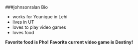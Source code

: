 ###johnsonralan Bio

- works for Younique in Lehi
- lives in UT
- loves to play video games
- loves food

**Favorite food is Pho!**
**Favorite current video game is Destiny!**

